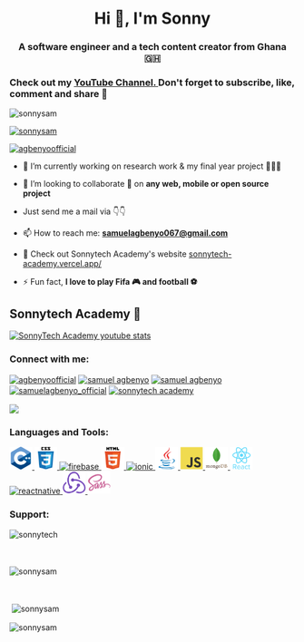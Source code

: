 <h1 align="center">Hi 👋, I'm Sonny</h1>
<h3 align="center">A software engineer and a tech content creator from Ghana 🇬🇭</h3>
<h3>Check out my <a href="https://www.youtube.com/c/SonnyTechAcademy">YouTube Channel. </a> Don't forget to subscribe, like, comment and share 🚀</h3>

<p align="left"> <img src="https://komarev.com/ghpvc/?username=sonnysam&label=Profile%20views&color=0e75b6&style=flat" alt="sonnysam" /> </p>

<p align="left"> <a href="https://github.com/ryo-ma/github-profile-trophy"><img src="https://github-profile-trophy.vercel.app/?username=sonnysam" alt="sonnysam" /></a> </p>

<p align="left"> <a href="https://twitter.com/agbenyoofficial" target="blank"><img src="https://img.shields.io/twitter/follow/agbenyoofficial?logo=twitter&style=for-the-badge" alt="agbenyoofficial" /></a> </p>


- 🔭 I’m currently working on research work & my final year project 🔬🧑‍💻

- 👯 I’m looking to collaborate 🤝 on **any web, mobile or open source project**  

- Just send me a mail via 👇👇

- 📫 How to reach me: **samuelagbenyo067@gmail.com**

- 📄  Check out Sonnytech Academy's website  [sonnytech-academy.vercel.app/](sonnytech-academy.vercel.app/)

- ⚡ Fun fact, **I love to play Fifa 🎮 and football ⚽** 


## Sonnytech Academy 🚀

[![SonnyTech Academy youtube stats](https://youtube-stats-card.vercel.app/api?channelid=UCcAqua_sII1V9W6bbhxjb6A&theme=dark)]([https://www.youtube.com/channel/UCzU6QYLkI7WJi-KGMJcevGw](https://www.youtube.com/channel/UCcAqua_sII1V9W6bbhxjb6A))

<h3 align="left">Connect with me:</h3>
<p align="left">
<a href="https://twitter.com/agbenyoofficial" target="blank"><img align="center" src="https://raw.githubusercontent.com/rahuldkjain/github-profile-readme-generator/master/src/images/icons/Social/twitter.svg" alt="agbenyoofficial" height="30" width="40" /></a>
<a href="https://linkedin.com/in/samuel agbenyo" target="blank"><img align="center" src="https://raw.githubusercontent.com/rahuldkjain/github-profile-readme-generator/master/src/images/icons/Social/linked-in-alt.svg" alt="samuel agbenyo" height="30" width="40" /></a>
<a href="https://fb.com/samuel agbenyo" target="blank"><img align="center" src="https://raw.githubusercontent.com/rahuldkjain/github-profile-readme-generator/master/src/images/icons/Social/facebook.svg" alt="samuel agbenyo" height="30" width="40" /></a>
<a href="https://instagram.com/samuelagbenyo_official" target="blank"><img align="center" src="https://raw.githubusercontent.com/rahuldkjain/github-profile-readme-generator/master/src/images/icons/Social/instagram.svg" alt="samuelagbenyo_official" height="30" width="40" /></a>
<a href="https://www.youtube.com/c/sonnytech academy" target="blank"><img align="center" src="https://raw.githubusercontent.com/rahuldkjain/github-profile-readme-generator/master/src/images/icons/Social/youtube.svg" alt="sonnytech academy" height="30" width="40" /></a>
</p>
 <a href=""><img src="https://ouch-cdn2.icons8.com/791yY8EXSOxMZ83e85bFF4MrQSXcKSsdahFLiG2YW7o/rs:fit:256:689/czM6Ly9pY29uczgu/b3VjaC1wcm9kLmFz/c2V0cy9wbmcvOTg1/LzdiZjc4NThjLWY2/MzItNGRlMC05MGU3/LWI3Zjc0YWU4Zjcz/Mi5wbmc.png" align="center" height="300px"><a/>

<h3 align="left">Languages and Tools:</h3>
<p align="left"> <a href="https://www.w3schools.com/cpp/" target="_blank" rel="noreferrer"> <img src="https://raw.githubusercontent.com/devicons/devicon/master/icons/cplusplus/cplusplus-original.svg" alt="cplusplus" width="40" height="40"/> </a> <a href="https://www.w3schools.com/css/" target="_blank" rel="noreferrer"> <img src="https://raw.githubusercontent.com/devicons/devicon/master/icons/css3/css3-original-wordmark.svg" alt="css3" width="40" height="40"/> </a> <a href="https://firebase.google.com/" target="_blank" rel="noreferrer"> <img src="https://www.vectorlogo.zone/logos/firebase/firebase-icon.svg" alt="firebase" width="40" height="40"/> </a> <a href="https://www.w3.org/html/" target="_blank" rel="noreferrer"> <img src="https://raw.githubusercontent.com/devicons/devicon/master/icons/html5/html5-original-wordmark.svg" alt="html5" width="40" height="40"/> </a> <a href="https://ionicframework.com" target="_blank" rel="noreferrer"> <img src="https://upload.wikimedia.org/wikipedia/commons/d/d1/Ionic_Logo.svg" alt="ionic" width="40" height="40"/> </a> <a href="https://www.java.com" target="_blank" rel="noreferrer"> <img src="https://raw.githubusercontent.com/devicons/devicon/master/icons/java/java-original.svg" alt="java" width="40" height="40"/> </a> <a href="https://developer.mozilla.org/en-US/docs/Web/JavaScript" target="_blank" rel="noreferrer"> <img src="https://raw.githubusercontent.com/devicons/devicon/master/icons/javascript/javascript-original.svg" alt="javascript" width="40" height="40"/> </a> <a href="https://www.mongodb.com/" target="_blank" rel="noreferrer"> <img src="https://raw.githubusercontent.com/devicons/devicon/master/icons/mongodb/mongodb-original-wordmark.svg" alt="mongodb" width="40" height="40"/> </a> <a href="https://reactjs.org/" target="_blank" rel="noreferrer"> <img src="https://raw.githubusercontent.com/devicons/devicon/master/icons/react/react-original-wordmark.svg" alt="react" width="40" height="40"/> </a> <a href="https://reactnative.dev/" target="_blank" rel="noreferrer"> <img src="https://reactnative.dev/img/header_logo.svg" alt="reactnative" width="40" height="40"/> </a> <a href="https://redux.js.org" target="_blank" rel="noreferrer"> <img src="https://raw.githubusercontent.com/devicons/devicon/master/icons/redux/redux-original.svg" alt="redux" width="40" height="40"/> </a> <a href="https://sass-lang.com" target="_blank" rel="noreferrer"> <img src="https://raw.githubusercontent.com/devicons/devicon/master/icons/sass/sass-original.svg" alt="sass" width="40" height="40"/> </a> </p>

<h3 align="left">Support:</h3>
<p><a href="https://www.buymeacoffee.com/sonnytech"> <img align="left" src="https://cdn.buymeacoffee.com/buttons/v2/default-yellow.png" height="50" width="210" alt="sonnytech" /></a></p>
  <br>
  <br>
  &nbsp;
  &nbsp;
  &nbsp;

<p><img align="left" src="https://github-readme-stats.vercel.app/api/top-langs?username=sonnysam&show_icons=true&locale=en&layout=compact" alt="sonnysam" /></p>
  <br>
  <br>
  &nbsp;
  &nbsp;
  &nbsp;

<p>&nbsp;<img align="center" src="https://github-readme-stats.vercel.app/api?username=sonnysam&show_icons=true&locale=en" alt="sonnysam" /></p>
 

<p><img align="center" src="https://github-readme-streak-stats.herokuapp.com/?user=sonnysam&" alt="sonnysam" /></p>
